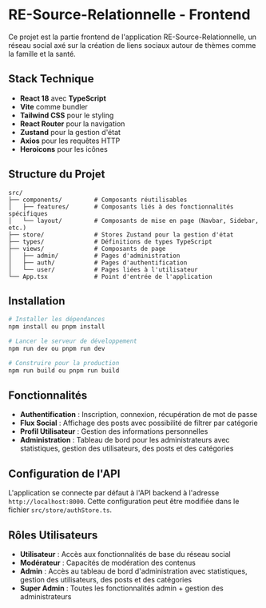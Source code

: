 # RE-Source-Relationnelle - Frontend

Ce projet est la partie frontend de l'application RE-Source-Relationnelle, un réseau social axé sur la création de liens sociaux autour de thèmes comme la famille et la santé.

## Stack Technique

- **React 18** avec **TypeScript**
- **Vite** comme bundler
- **Tailwind CSS** pour le styling
- **React Router** pour la navigation
- **Zustand** pour la gestion d'état
- **Axios** pour les requêtes HTTP
- **Heroicons** pour les icônes

## Structure du Projet

```
src/
├── components/         # Composants réutilisables
│   ├── features/       # Composants liés à des fonctionnalités spécifiques
│   └── layout/         # Composants de mise en page (Navbar, Sidebar, etc.)
├── store/              # Stores Zustand pour la gestion d'état
├── types/              # Définitions de types TypeScript
├── views/              # Composants de page
│   ├── admin/          # Pages d'administration
│   ├── auth/           # Pages d'authentification
│   └── user/           # Pages liées à l'utilisateur
└── App.tsx             # Point d'entrée de l'application
```

## Installation

```bash
# Installer les dépendances
npm install ou pnpm install

# Lancer le serveur de développement
npm run dev ou pnpm run dev

# Construire pour la production
npm run build ou pnpm run build
```

## Fonctionnalités

- **Authentification** : Inscription, connexion, récupération de mot de passe
- **Flux Social** : Affichage des posts avec possibilité de filtrer par catégorie
- **Profil Utilisateur** : Gestion des informations personnelles
- **Administration** : Tableau de bord pour les administrateurs avec statistiques, gestion des utilisateurs, des posts et des catégories

## Configuration de l'API

L'application se connecte par défaut à l'API backend à l'adresse `http://localhost:8000`. Cette configuration peut être modifiée dans le fichier `src/store/authStore.ts`.

## Rôles Utilisateurs

- **Utilisateur** : Accès aux fonctionnalités de base du réseau social
- **Modérateur** : Capacités de modération des contenus
- **Admin** : Accès au tableau de bord d'administration avec statistiques, gestion des utilisateurs, des posts et des catégories
- **Super Admin** : Toutes les fonctionnalités admin + gestion des administrateurs

